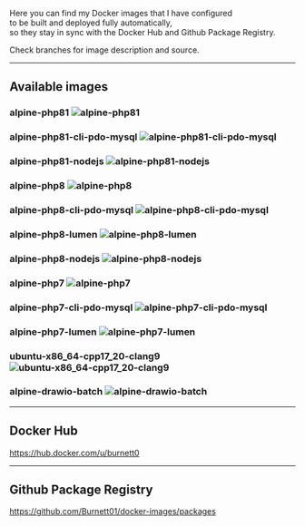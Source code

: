 Here you can find my Docker images that I have configured <br>
to be built and deployed fully automatically, <br>
so they stay in sync with the Docker Hub and Github Package Registry.

Check branches for image description and source.

---

## Available images

### alpine-php81 ![alpine-php81](https://github.com/Burnett01/docker-images/workflows/alpine-php81/badge.svg?branch=alpine-php81)

### alpine-php81-cli-pdo-mysql ![alpine-php81-cli-pdo-mysql](https://github.com/Burnett01/docker-images/workflows/alpine-php81-cli-pdo-mysql/badge.svg?branch=alpine-php81-cli-pdo-mysql)

### alpine-php81-nodejs ![alpine-php81-nodejs](https://github.com/Burnett01/docker-images/workflows/alpine-php81-nodejs/badge.svg?branch=alpine-php81-nodejs)

### alpine-php8 ![alpine-php8](https://github.com/Burnett01/docker-images/workflows/alpine-php8/badge.svg?branch=alpine-php8)

### alpine-php8-cli-pdo-mysql ![alpine-php8-cli-pdo-mysql](https://github.com/Burnett01/docker-images/workflows/alpine-php8-cli-pdo-mysql/badge.svg?branch=alpine-php8-cli-pdo-mysql)

### alpine-php8-lumen ![alpine-php8-lumen](https://github.com/Burnett01/docker-images/workflows/alpine-php8-lumen/badge.svg?branch=alpine-php8-lumen)

### alpine-php8-nodejs ![alpine-php8-nodejs](https://github.com/Burnett01/docker-images/workflows/alpine-php8-nodejs/badge.svg?branch=alpine-php8-nodejs)

### alpine-php7 ![alpine-php7](https://github.com/Burnett01/docker-images/workflows/alpine-php7/badge.svg?branch=alpine-php7)

### alpine-php7-cli-pdo-mysql ![alpine-php7-cli-pdo-mysql](https://github.com/Burnett01/docker-images/workflows/alpine-php7-cli-pdo-mysql/badge.svg?branch=alpine-php7-cli-pdo-mysql)

### alpine-php7-lumen ![alpine-php7-lumen](https://github.com/Burnett01/docker-images/workflows/alpine-php7-lumen/badge.svg?branch=alpine-php7-lumen)

### ubuntu-x86_64-cpp17_20-clang9 ![ubuntu-x86_64-cpp17_20-clang9](https://github.com/Burnett01/docker-images/workflows/ubuntu-x86_64-cpp17_20-clang9/badge.svg?branch=ubuntu-x86_64-cpp17_20-clang9)

### alpine-drawio-batch ![alpine-drawio-batch](https://github.com/Burnett01/docker-images/workflows/alpine-drawio-batch/badge.svg?branch=alpine-drawio-batch)


---

## Docker Hub

https://hub.docker.com/u/burnett0

---

## Github Package Registry

https://github.com/Burnett01/docker-images/packages


